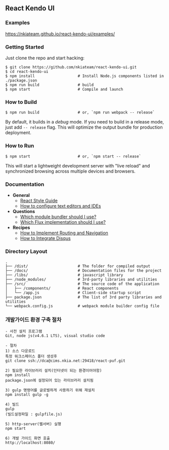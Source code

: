 ## React Kendo UI

### Examples
https://nkiateam.github.io/react-kendo-ui/examples/

### Getting Started

Just clone the repo and start hacking:

```shell
$ git clone https://github.com/nkiateam/react-kendo-ui.git
$ cd react-kendo-ui
$ npm install                   # Install Node.js components listed in ./package.json
$ npm run build                 # build
$ npm start                     # Compile and launch
```

### How to Build

```shell
$ npm run build                 # or, `npm run webpack -- release`
```

By default, it builds in a *debug* mode. If you need to build in a release
mode, just add `-- release` flag. This will optimize the output bundle for
production deployment.

### How to Run

```shell
$ npm start                     # or, `npm start -- release`
```

This will start a lightweight development server with "live reload" and
synchronized browsing across multiple devices and browsers.

### Documentation

  * **General**
    - [React Style Guide](./docs/react-style-guide.md)
    - [How to configure text editors and IDEs](./docs/how-to-configure-text-editors.md)
  * **Questions**
    - [Which module bundler should I use?](https://github.com/kriasoft/react-starter-kit/issues/3)
    - [Which Flux implementation should I use?](https://github.com/kriasoft/react-starter-kit/issues/22)
  * **Recipes**
    - [How to Implement Routing and Navigation](./docs/recipes/how-to-implement-routing.md)
    - [How to Integrate Disqus](./docs/recipes/how-to-integrate-disqus.md)

### Directory Layout

```
.
├── /dist/                      # The folder for compiled output
├── /docs/                      # Documentation files for the project
├── /libs/                      # javascript library
├── /node_modules/              # 3rd-party libraries and utilities
├── /src/                       # The source code of the application
│   ├── /components/            # React components
│   └── /app.js                 # Client-side startup script
├── package.json                # The list of 3rd party libraries and utilities
└── webpack.config.js           # webpack module builder config file
```


### 개발가이드 환경 구축 절차

```
- 사전 설치 프로그램
Git, node js(v4.6.1 LTS), visual studio code

- 절차
1) 소스 다운로드
특정 워크스페이스 폴더 생성후
git clone ssh://dca@cims.nkia.net:29418/react-puf.git

2) 필요한 라이브러리 설치(인터넷이 되는 환경이어야함)
npm install 
package.json에 설정되어 있는 라이브러리 설치됨

3) gulp 명령어를 글로벌하게 사용하기 위해 재설치
npm install gulp -g

4) 빌드
gulp
(빌드설정파일 : gulpfile.js)

5) http-server(웹서버) 실행
npm start

6) 개발 가이드 화면 호출
http://localhost:8080/
```